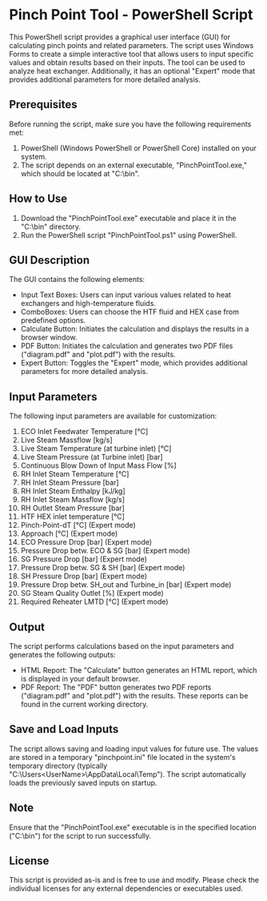 # Pinch Point Tool - PowerShell Script

This PowerShell script provides a graphical user interface (GUI) for calculating pinch points and related parameters. The script uses Windows Forms to create a simple interactive tool that allows users to input specific values and obtain results based on their inputs. The tool can be used to analyze heat exchanger. Additionally, it has an optional "Expert" mode that provides additional parameters for more detailed analysis.

## Prerequisites

Before running the script, make sure you have the following requirements met:

1. PowerShell (Windows PowerShell or PowerShell Core) installed on your system.
2. The script depends on an external executable, "PinchPointTool.exe," which should be located at "C:\bin\".

## How to Use

1. Download the "PinchPointTool.exe" executable and place it in the "C:\bin\" directory.
2. Run the PowerShell script "PinchPointTool.ps1" using PowerShell.

## GUI Description

The GUI contains the following elements:

- Input Text Boxes: Users can input various values related to heat exchangers and high-temperature fluids.
- ComboBoxes: Users can choose the HTF fluid and HEX case from predefined options.
- Calculate Button: Initiates the calculation and displays the results in a browser window.
- PDF Button: Initiates the calculation and generates two PDF files ("diagram.pdf" and "plot.pdf") with the results.
- Expert Button: Toggles the "Expert" mode, which provides additional parameters for more detailed analysis.

## Input Parameters

The following input parameters are available for customization:

1. ECO Inlet Feedwater Temperature [°C]
2. Live Steam Massflow [kg/s]
3. Live Steam Temperature (at turbine inlet) [°C]
4. Live Steam Pressure (at Turbine inlet) [bar]
5. Continuous Blow Down of Input Mass Flow [%]
6. RH Inlet Steam Temperature [°C]
7. RH Inlet Steam Pressure [bar]
8. RH Inlet Steam Enthalpy [kJ/kg]
9. RH Inlet Steam Massflow [kg/s]
10. RH Outlet Steam Pressure [bar]
11. HTF HEX inlet temperature [°C]
12. Pinch-Point-dT [°C] (Expert mode)
13. Approach [°C] (Expert mode)
14. ECO Pressure Drop [bar] (Expert mode)
15. Pressure Drop betw. ECO & SG [bar] (Expert mode)
16. SG Pressure Drop [bar] (Expert mode)
17. Pressure Drop betw. SG & SH [bar] (Expert mode)
18. SH Pressure Drop [bar] (Expert mode)
19. Pressure Drop betw. SH_out and Turbine_in [bar] (Expert mode)
20. SG Steam Quality Outlet [%] (Expert mode)
21. Required Reheater LMTD [°C] (Expert mode)

## Output

The script performs calculations based on the input parameters and generates the following outputs:

- HTML Report: The "Calculate" button generates an HTML report, which is displayed in your default browser.
- PDF Report: The "PDF" button generates two PDF reports ("diagram.pdf" and "plot.pdf") with the results. These reports can be found in the current working directory.

## Save and Load Inputs

The script allows saving and loading input values for future use. The values are stored in a temporary "pinchpoint.ini" file located in the system's temporary directory (typically "C:\Users\<UserName>\AppData\Local\Temp\"). The script automatically loads the previously saved inputs on startup.

## Note

Ensure that the "PinchPointTool.exe" executable is in the specified location ("C:\bin\") for the script to run successfully.

## License

This script is provided as-is and is free to use and modify. Please check the individual licenses for any external dependencies or executables used.
